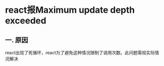 # react报Maximum update depth exceeded

## 一. 原因
react出现了死循环，react为了避免这种情况限制了调用次数。此问题需视实际情况解决



<comment/>